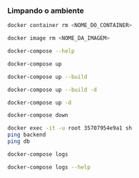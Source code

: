 ### Limpando o ambiente
```bash
docker container rm <NOME_DO_CONTAINER>
```

```bash
docker image rm <NOME_DA_IMAGEM>
```

```bash
docker-compose --help
```

```bash
docker-compose up
```

```bash
docker-compose up --build
```

```bash
docker-compose up --build -d
```

```bash
docker-compose up -d
```


```bash
docker-compose down
```

```bash
docker exec -it -u root 35707954e9a1 sh
ping backend
ping db
```

```bash
docker-compose logs
```

```bash
docker-compose logs --help
```
